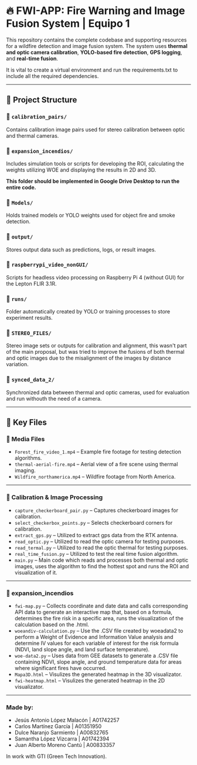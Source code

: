 # 🔥 FWI-APP: Fire Warning and Image Fusion System | Equipo 1

This repository contains the complete codebase and supporting resources for a wildfire detection and image fusion system. The system uses **thermal and optic camera calibration**, **YOLO-based fire detection**, **GPS logging**, and **real-time fusion**.  

It is vital to create a virtual environment and run the requirements.txt to include all the required dependencies.

---

## 📁 Project Structure

### 📂 `calibration_pairs/`
Contains calibration image pairs used for stereo calibration between optic and thermal cameras.

### 📂 `expansion_incendios/`
Includes simulation tools or scripts for developing the ROI, calculating the weights utilizing WOE and displaying the results in 2D and 3D.

**This folder should be implemented in Google Drive Desktop to run the entire code.**

### 📂 `Models/`
Holds trained models or YOLO weights used for object fire and smoke detection.

### 📂 `output/`
Stores output data such as predictions, logs, or result images.

### 📂 `raspberrypi_video_nonGUI/`
Scripts for headless video processing on Raspberry Pi 4 (without GUI) for the Lepton FLIR 3.1R.

### 📂 `runs/`
Folder automatically created by YOLO or training processes to store experiment results.

### 📂 `STEREO_FILES/`
Stereo image sets or outputs for calibration and alignment, this wasn't part of the main proposal, but was tried to improve the fusions of both thermal and optic images due to the misalignment of the images by distance variation.

### 📂 `synced_data_2/`
Synchronized data between thermal and optic cameras, used for evaluation and run withouth the need of a camera.

---

## 📄 Key Files

### 🎥 Media Files
- `Forest_fire_video_1.mp4` – Example fire footage for testing detection algorithms.
- `thermal-aerial-fire.mp4` – Aerial view of a fire scene using thermal imaging.
- `Wildfire_northamerica.mp4` – Wildfire footage from North America.

---

### 🧪 Calibration & Image Processing
- `capture_checkerboard_pair.py` – Captures checkerboard images for calibration.
- `select_checkerbox_points.py` – Selects checkerboard corners for calibration.
- `extract_gps.py` – Utilized to extract gps data from the RTK antenna.
- `read_optic.py` – Utilized to read the optic camera for testing purposes.
- `read_termal.py` – Utilized to read the optic thermal for testing purposes.
- `real_time_fusion.py` – Utilized to test the real time fusion algorithm.
- `main.py` – Main code which reads and processes both thermal and optic images, uses the algorithm to find the hottest spot and runs the ROI and visualization of it.

---

### 📂 expansion_incendios
- `fwi-map.py` – Collects coordinate and date data and calls corresponding API data to generate an interactive map that, based on a formula, determines the fire risk in a specific area, runs the visualization of the calculation based on the .html.
- `woeandiv-calculation.py` – Use the .CSV file created by woeadata2 to perform a Weight of Evidence and Information Value analysis and determine IV values ​​for each variable of interest for the risk formula (NDVI, land slope angle, and land surface temperature).
- `woe-data2.py` – Uses data from GEE datasets to generate a .CSV file containing NDVI, slope angle, and ground temperature data for areas where significant fires have occurred.
- `Mapa3D.html` – Visulizes the generated heatmap in the 3D visualizator.
- `fwi-heatmap.html` – Visulizes the generated heatmap in the 2D visualizator.
---

### Made by:
- Jesús Antonio López Malacón | A01742257
- Carlos Martínez García | A01351950
- Dulce Naranjo Sarmiento | A00832765
- Samantha López Vizcarra | A01742394
- Juan Alberto Moreno Cantú | A00833357  

In work with GTI (Green Tech Innovation).